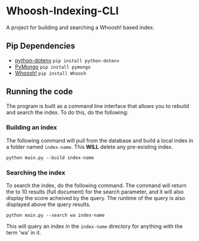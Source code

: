 # Whoosh-Indexing-CLI
A project for building and searching a Whoosh! based index.

## Pip Dependencies

- [python-dotenv](https://github.com/theskumar/python-dotenv) `pip install python-dotenv`
- [PyMongo](https://api.mongodb.com/python/current/) `pip install pymongo`
- [Whoosh!]() `pip install Whoosh`

## Running the code

The program is built as a command line interface that allows you to rebuild and search the index.
To do this, do the following:

### Building an index
The following command will pull from the database and build a local index in a folder named `index-name`. This **WILL** delete
any pre-existing index.

```
python main.py --build index-name
```

### Searching the index

To search the index, do the following command. The command will return the to 10 results (full document) for the search parameter, and it will also display the score acheived by the query. The runtime of the query is also displayed above the query results.

```
python main.py --search wa index-name
```

This will query an index in the `index-name` directory for anything with the term 'wa' in it.